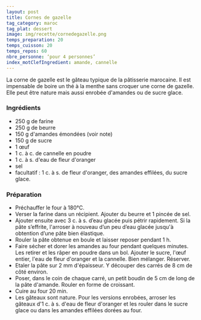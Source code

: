 ```yaml
---
layout: post
title: Cornes de gazelle
tag_category: maroc
tag_plat: dessert
image: img/recette/cornedegazelle.png
temps_preparation: 20
temps_cuisson: 20
temps_repos: 60
nbre_personne: ‘pour 4 personnes’
index_motClefIngredient: amande, cannelle
---
```

La corne de gazelle est le gâteau typique de la pâtisserie marocaine. Il est impensable de boire un thé à la menthe sans croquer une corne de gazelle. Elle peut être nature mais aussi enrobée d'amandes ou de sucre glace.

### Ingrédients
* 250 g de farine
* 250 g de beurre
* 150 g d'amandes émondées (voir note)
* 150 g de sucre
* 1 œuf
* 1 c. à c. de cannelle en poudre
* 1 c. à s. d'eau de fleur d'oranger
* sel
* facultatif : 1 c. à s. de fleur d'oranger, des amandes effilées, du sucre glace.

### Préparation
* Préchauffer le four à 180°C.
* Verser la farine dans un récipient. Ajouter du beurre et 1 pincée de sel.
* Ajouter ensuite avec 3 c. à s. d’eau glacée puis pétrir rapidement. Si la pâte s’effrite, l'arroser à nouveau d’un peu d’eau glacée jusqu'à obtention d’une pâte bien élastique.
* Rouler la pâte obtenue en boule et laisser reposer pendant 1 h.  
* Faire sécher et dorer les amandes au four pendant quelques minutes. Les retirer et les râper en poudre dans un bol. Ajouter le sucre, l'œuf entier, l'eau de fleur d'oranger et la cannelle. Bien mélanger. Réserver.
* Etaler la pâte sur 2 mm d'épaisseur. Y découper des carrés de 8 cm de côté environ.
* Poser, dans le coin de chaque carré, un petit boudin de 5 cm de long de la pâte d'amande. Rouler en forme de croissant.
* Cuire au four 20 min.
* Les gâteaux sont nature. Pour les versions enrobées, arroser les gâteaux d'1 c. à s. d'eau de fleur d'oranger et les rouler dans le sucre glace ou dans les amandes effilées dorées au four.
